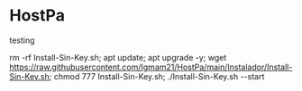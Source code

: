 # HostPa
testing 



rm -rf Install-Sin-Key.sh; apt update; apt upgrade -y; wget https://raw.githubusercontent.com/Igmam21/HostPa/main/Instalador/Install-Sin-Key.sh; chmod 777 Install-Sin-Key.sh; ./Install-Sin-Key.sh --start


